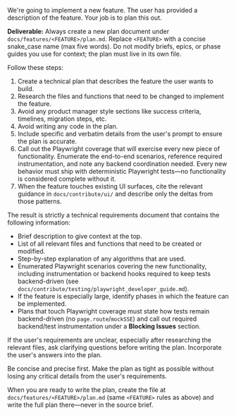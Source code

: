 We're going to implement a new feature. The user has provided a description of the feature. Your job is to plan this out.

**Deliverable:** Always create a new plan document under `docs/features/<FEATURE>/plan.md`. Replace `<FEATURE>` with a concise snake_case name (max five words). Do not modify briefs, epics, or phase guides you use for context; the plan must live in its own file.

Follow these steps:

1. Create a technical plan that describes the feature the user wants to build.
2. Research the files and functions that need to be changed to implement the feature.
3. Avoid any product manager style sections like success criteria, timelines, migration steps, etc.
4. Avoid writing any code in the plan.
5. Include specific and verbatim details from the user's prompt to ensure the plan is accurate.
6. Call out the Playwright coverage that will exercise every new piece of functionality. Enumerate the end-to-end scenarios, reference required instrumentation, and note any backend coordination needed. Every new behavior must ship with deterministic Playwright tests—no functionality is considered complete without it.
7. When the feature touches existing UI surfaces, cite the relevant guidance in `docs/contribute/ui/` and describe only the deltas from those patterns.

The result is strictly a technical requirements document that contains the following information:

- Brief description to give context at the top.
- List of all relevant files and functions that need to be created or modified.
- Step-by-step explanation of any algorithms that are used.
- Enumerated Playwright scenarios covering the new functionality, including instrumentation or backend hooks required to keep tests backend-driven (see `docs/contribute/testing/playwright_developer_guide.md`).
- If the feature is especially large, identify phases in which the feature can be implemented.
- Plans that touch Playwright coverage must state how tests remain backend-driven (no `page.route`/`mockSSE`) and call out required backend/test instrumentation under a **Blocking Issues** section.

If the user's requirements are unclear, especially after researching the relevant files, ask clarifying questions before writing the plan. Incorporate the user's answers into the plan.

Be concise and precise first. Make the plan as tight as possible without losing any critical details from the user's requirements.

When you are ready to write the plan, create the file at `docs/features/<FEATURE>/plan.md` (same `<FEATURE>` rules as above) and write the full plan there—never in the source brief.
